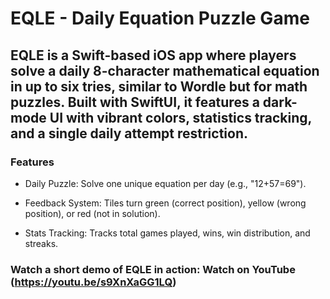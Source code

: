 # **EQLE** - Daily Equation Puzzle Game

## EQLE is a Swift-based iOS app where players solve a daily 8-character mathematical equation in up to six tries, similar to Wordle but for math puzzles. Built with SwiftUI, it features a dark-mode UI with vibrant colors, statistics tracking, and a single daily attempt restriction.

### Features

- Daily Puzzle: Solve one unique equation per day (e.g., "12+57=69").

- Feedback System: Tiles turn green (correct position), yellow (wrong position), or red (not in solution).

- Stats Tracking: Tracks total games played, wins, win distribution, and streaks.

### Watch a short demo of EQLE in action: Watch on YouTube (https://youtu.be/s9XnXaGG1LQ)
